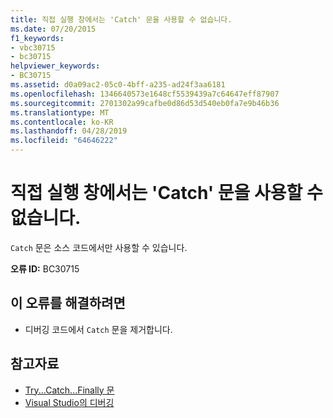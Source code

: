 ```yaml
---
title: 직접 실행 창에서는 'Catch' 문을 사용할 수 없습니다.
ms.date: 07/20/2015
f1_keywords:
- vbc30715
- bc30715
helpviewer_keywords:
- BC30715
ms.assetid: d0a09ac2-05c0-4bff-a235-ad24f3aa6181
ms.openlocfilehash: 1346640573e1648cf5539439a7c64647eff87907
ms.sourcegitcommit: 2701302a99cafbe0d86d53d540eb0fa7e9b46b36
ms.translationtype: MT
ms.contentlocale: ko-KR
ms.lasthandoff: 04/28/2019
ms.locfileid: "64646222"
---
```

# <a name="catch-statements-are-not-valid-in-the-immediate-window"></a>직접 실행 창에서는 'Catch' 문을 사용할 수 없습니다.
`Catch` 문은 소스 코드에서만 사용할 수 있습니다.  
  
 **오류 ID:** BC30715  
  
## <a name="to-correct-this-error"></a>이 오류를 해결하려면  
  
- 디버깅 코드에서 `Catch` 문을 제거합니다.  
  
## <a name="see-also"></a>참고자료

- [Try...Catch...Finally 문](../../visual-basic/language-reference/statements/try-catch-finally-statement.md)
- [Visual Studio의 디버깅](/visualstudio/debugger/debugging-in-visual-studio)
